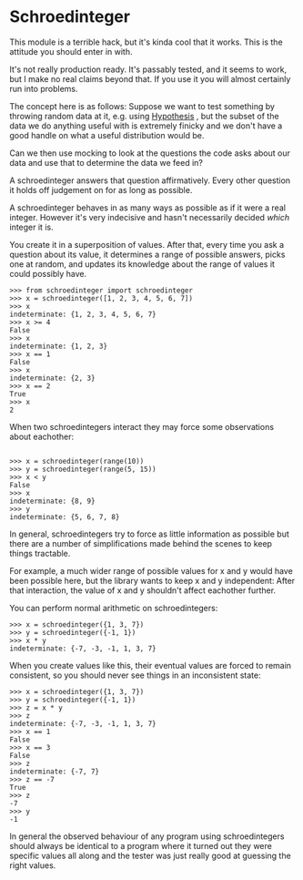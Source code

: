 # Schroedinteger

This module is a terrible hack, but it's kinda cool that it works. This is the
attitude you should enter in with.

It's not really production ready. It's passably tested, and it seems to work,
but I make no real claims beyond that. If you use it you will almost certainly
run into problems.

The concept here is as follows: Suppose we want to test something by throwing
random data at it, e.g. using [Hypothesis](http://hypothesis.readthedocs.org)
, but the subset of the data we do anything useful with is extremely finicky
and we don't have a good handle on what a useful distribution would be.

Can we then use mocking to look at the questions the code asks about our data
and use that to determine the data we feed in?

A schroedinteger answers that question affirmatively. Every other question it
holds off judgement on for as long as possible.

A schroedinteger behaves in as many ways as possible as if it were a real
integer. However it's very indecisive and hasn't necessarily decided *which*
integer it is.

You create it in a superposition of values. After that, every time you ask a
question about its value, it determines a range of possible answers, picks one
at random, and updates its knowledge about the range of values it could
possibly have.

```pycon
>>> from schroedinteger import schroedinteger
>>> x = schroedinteger([1, 2, 3, 4, 5, 6, 7])
>>> x
indeterminate: {1, 2, 3, 4, 5, 6, 7}
>>> x >= 4
False
>>> x
indeterminate: {1, 2, 3}
>>> x == 1
False
>>> x
indeterminate: {2, 3}
>>> x == 2
True
>>> x
2
```

When two schroedintegers interact they may force some observations about
eachother:


```pycon

>>> x = schroedinteger(range(10))
>>> y = schroedinteger(range(5, 15))
>>> x < y
False
>>> x
indeterminate: {8, 9}
>>> y
indeterminate: {5, 6, 7, 8}
```

In general, schroedintegers try to force as little information as possible but
there are a number of simplifications made behind the scenes to keep things
tractable.

For example, a much wider range of possible values for x and y would have been
possible here, but the library wants to keep x and y independent: After that
interaction, the value of x and y shouldn't affect eachother further.

You can perform normal arithmetic on schroedintegers:

```pycon
>>> x = schroedinteger({1, 3, 7})
>>> y = schroedinteger({-1, 1})
>>> x * y
indeterminate: {-7, -3, -1, 1, 3, 7}
```

When you create values like this, their eventual values are forced to remain
consistent, so you should never see things in an inconsistent state:


```pycon
>>> x = schroedinteger({1, 3, 7})
>>> y = schroedinteger({-1, 1})
>>> z = x * y
>>> z
indeterminate: {-7, -3, -1, 1, 3, 7}
>>> x == 1
False
>>> x == 3
False
>>> z
indeterminate: {-7, 7}
>>> z == -7
True
>>> z
-7
>>> y
-1
```

In general the observed behaviour of any program using schroedintegers should
always be identical to a program where it turned out they were specific values
all along and the tester was just really good at guessing the right values.
